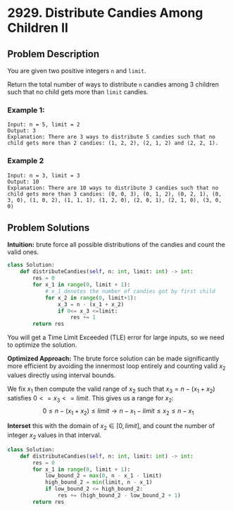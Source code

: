 # 2929. Distribute Candies Among Children II

## Problem Description
You are given two positive integers `n` and `limit`.

Return the total number of ways to distribute `n` candies among 3 children such that no child gets more than `limit` candies.

### Example 1:
```
Input: n = 5, limit = 2
Output: 3
Explanation: There are 3 ways to distribute 5 candies such that no child gets more than 2 candies: (1, 2, 2), (2, 1, 2) and (2, 2, 1).
```

### Example 2
```
Input: n = 3, limit = 3
Output: 10
Explanation: There are 10 ways to distribute 3 candies such that no child gets more than 3 candies: (0, 0, 3), (0, 1, 2), (0, 2, 1), (0, 3, 0), (1, 0, 2), (1, 1, 1), (1, 2, 0), (2, 0, 1), (2, 1, 0), (3, 0, 0)
```

## Problem Solutions

**Intuition:** brute force all possible distributions of the candies and count the valid ones.
```python
class Solution:
    def distributeCandies(self, n: int, limit: int) -> int:
        res = 0
        for x_1 in range(0, limit + 1):
            # x_1 denotes the number of candies got by first child
            for x_2 in range(0, limit+1):
                x_3 = n - (x_1 + x_2)
                if 0<= x_3 <=limit:
                    res += 1
        return res
```
You will get a Time Limit Exceeded (TLE) error for large inputs, so we need to optimize the solution.

**Optimized Approach:** The brute force solution can be made significantly more efficient by avoiding the innermost loop entirely and counting valid $x_2$ values directly using interval bounds.

We fix $x_1$ then compute the valid range of $x_2$ such that $x_3 = n - (x_1 + x_2)$ satisfies $0 <= x_3 <= limit$. This gives us a range for $x_2$:
$$
0 \leq n - (x_1 + x_2) \leq limit \to n - x_1 - limit \leq x_2 \leq n - x_1
$$

**Interset** this with the domain of $x_2 \in [0, limit]$, and count the number of integer $x_2$ values in that interval.

```python
class Solution:
    def distributeCandies(self, n: int, limit: int) -> int:
        res = 0
        for x_1 in range(0, limit + 1):
            low_bound_2 = max(0, n - x_1 - limit)
            high_bound_2 = min(limit, n - x_1)
            if low_bound_2 <= high_bound_2:
                res += (high_bound_2 - low_bound_2 + 1)
        return res
```

